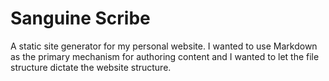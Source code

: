 # Sanguine Scribe

A static site generator for my personal website. I wanted to use Markdown as the primary mechanism for authoring content and I wanted to let the file structure dictate the website structure.
